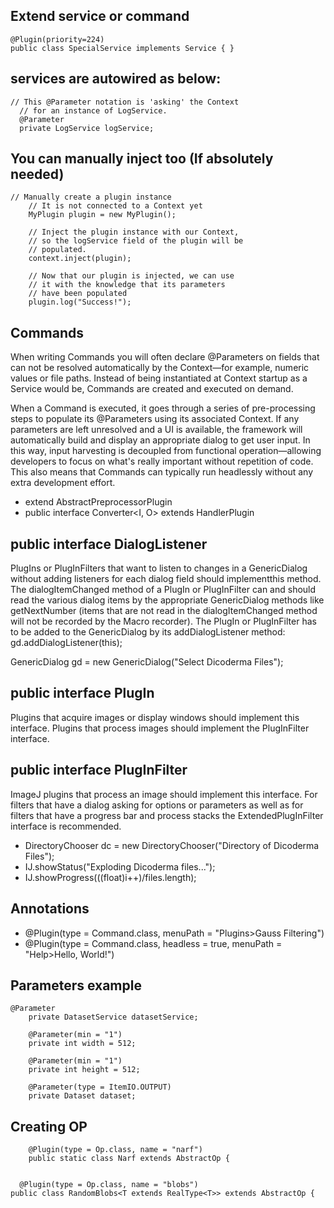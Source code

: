 
## Extend service or command

```
@Plugin(priority=224)
public class SpecialService implements Service { }

```

## services are autowired as below:

```
// This @Parameter notation is 'asking' the Context
  // for an instance of LogService.
  @Parameter
  private LogService logService;

```

## You can manually inject too (If absolutely needed)
```
// Manually create a plugin instance
    // It is not connected to a Context yet
    MyPlugin plugin = new MyPlugin();
 
    // Inject the plugin instance with our Context,
    // so the logService field of the plugin will be
    // populated.
    context.inject(plugin);
 
    // Now that our plugin is injected, we can use
    // it with the knowledge that its parameters
    // have been populated
    plugin.log("Success!");
```

## Commands

When writing Commands you will often declare @Parameters on fields that can not be resolved automatically by the Context—for example, numeric values or file paths. Instead of being instantiated at Context startup as a Service would be, Commands are created and executed on demand.

When a Command is executed, it goes through a series of pre-processing steps to populate its @Parameters using its associated Context. If any parameters are left unresolved and a UI is available, the framework will automatically build and display an appropriate dialog to get user input. In this way, input harvesting is decoupled from functional operation—allowing developers to focus on what's really important without repetition of code. This also means that Commands can typically run headlessly without any extra development effort.

* extend AbstractPreprocessorPlugin
* public interface Converter<I, O> extends HandlerPlugin<ConversionRequest>

## public interface DialogListener

PlugIns or PlugInFilters that want to listen to changes in a GenericDialog without adding listeners for each dialog field should implementthis method. The dialogItemChanged method of a PlugIn or PlugInFilter can and should read the various dialog items by the appropriate GenericDialog methods like getNextNumber (items that are not read in the dialogItemChanged method will not be recorded by the Macro recorder). The PlugIn or PlugInFilter has to be added to the GenericDialog by its addDialogListener method: gd.addDialogListener(this);

GenericDialog gd = new GenericDialog("Select Dicoderma Files");


## public interface PlugIn

Plugins that acquire images or display windows should implement this interface. Plugins that process images should implement the PlugInFilter interface.

## public interface PlugInFilter

ImageJ plugins that process an image should implement this interface. For filters that have a dialog asking for options or parameters as well as for filters that have a progress bar and process stacks the ExtendedPlugInFilter interface is recommended.

* DirectoryChooser dc = new DirectoryChooser("Directory of Dicoderma Files");
* IJ.showStatus("Exploding Dicoderma files...");
* IJ.showProgress(((float)i++)/files.length);

## Annotations

* @Plugin(type = Command.class, menuPath = "Plugins>Gauss Filtering")
* @Plugin(type = Command.class, headless = true, menuPath = "Help>Hello, World!")

## Parameters example

```
@Parameter
	private DatasetService datasetService;

	@Parameter(min = "1")
	private int width = 512;

	@Parameter(min = "1")
	private int height = 512;

	@Parameter(type = ItemIO.OUTPUT)
	private Dataset dataset;
```

## Creating OP
```
	@Plugin(type = Op.class, name = "narf")
	public static class Narf extends AbstractOp {


  @Plugin(type = Op.class, name = "blobs")
public class RandomBlobs<T extends RealType<T>> extends AbstractOp {
```